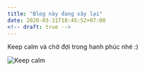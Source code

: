 ```yaml
---
title: "Blog này đang xây lại"
date: 2020-03-31T18:45:52+07:00
<!-- draft: true -->
---
```


Keep calm và chờ đợi trong hanh phúc nhé :)

![Keep calm](keep-calm.png)
